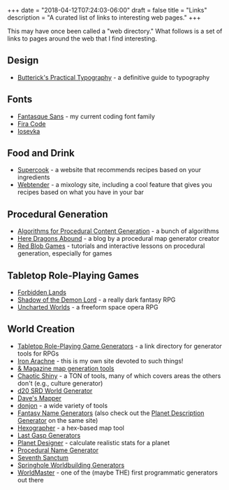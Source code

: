 +++
date = "2018-04-12T07:24:03-06:00"
draft = false
title = "Links"
description = "A curated list of links to interesting web pages."
+++

This may have once been called a "web directory." What follows is a set of links to pages around the web that I find interesting.

## Design

* [Butterick's Practical Typography](https://practicaltypography.com/) - a definitive guide to typography

## Fonts

* [Fantasque Sans](https://github.com/belluzj/fantasque-sans) - my current coding font family
* [Fira Code](https://github.com/tonsky/FiraCode)
* [Iosevka](https://typeof.net/Iosevka/)

## Food and Drink

* [Supercook](https://www.supercook.com/) - a website that recommends recipes based on your ingredients
* [Webtender](https://www.webtender.com/) - a mixology site, including a cool feature that gives you recipes based on what you have in your bar

## Procedural Generation

* [Algorithms for Procedural Content Generation](http://pcg.wikidot.com/category-pcg-algorithms) - a bunch of algorithms
* [Here Dragons Abound](https://heredragonsabound.blogspot.com/) - a blog by a procedural map generator creator
* [Red Blob Games](https://www.redblobgames.com/) - tutorials and interactive lessons on procedural generation, especially for games

## Tabletop Role-Playing Games

* [Forbidden Lands](https://frialigan.se/en/games/forbidden-lands/)
* [Shadow of the Demon Lord](https://schwalbentertainment.com/shadow-of-the-demon-lord/) - a really dark fantasy RPG
* [Uncharted Worlds](https://uncharted-worlds.com/) - a freeform space opera RPG

## World Creation

* [Tabletop Role-Playing Game Generators](https://www.rpggen.dev) - a link directory for generator tools for RPGs
* [Iron Arachne](https://ironarachne.com/) - this is my own site devoted to such things!
* [& Magazine map generation tools](http://wizardawn.and-mag.com/tool_world.php)
* [Chaotic Shiny](http://chaoticshiny.com/) - a TON of tools, many of which covers areas the others don't (e.g., culture generator)
* [d20 SRD World Generator](http://www.d20srd.org/fantasy/world/)
* [Dave's Mapper](http://davesmapper.com/)
* [donjon](https://donjon.bin.sh/) - a wide variety of tools
* [Fantasy Name Generators](http://www.fantasynamegenerators.com/) (also check out the [Planet Description Generator](http://www.fantasynamegenerators.com/planet-descriptions.php) on the same site)
* [Hexographer](http://www.hexographer.com/) - a hex-based map tool
* [Last Gasp Generators](https://www.lastgaspgrimoire.com/generators/)
* [Planet Designer](http://www.transhuman.talktalk.net/iw/Geosync.htm) - calculate realistic stats for a planet
* [Procedural Name Generator](http://www.samcodes.co.uk/project/markov-namegen/)
* [Seventh Sanctum](https://www.seventhsanctum.com/)
* [Springhole Worldbuilding Generators](http://www.springhole.net/writing_roleplaying_randomators/worldbuilding.htm)
* [WorldMaster](http://www.wintertreeredux.com/index.shtml) - one of the (maybe THE) first programmatic generators out there
